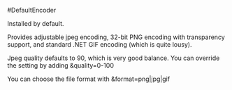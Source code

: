 #DefaultEncoder

Installed by default. 

Provides adjustable jpeg encoding, 32-bit PNG encoding with transparency support, and standard .NET GIF encoding (which is quite lousy).

Jpeg quality defaults to 90, which is very good balance. You can override the setting by adding &quality=0-100

You can choose the file format with &format=png|jpg|gif



